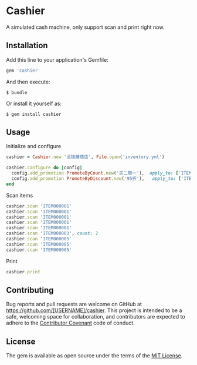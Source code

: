 # Cashier

A simulated cash machine, only support scan and print right now.

## Installation

Add this line to your application's Gemfile:

```ruby
gem 'cashier'
```

And then execute:

    $ bundle

Or install it yourself as:

    $ gem install cashier

## Usage

Initialize and configure

```ruby
cashier = Cashier.new '没钱赚商店', File.open('inventory.yml')

cashier.configure do |config|
  config.add_promotion PromoteByCount.new('买二赠一'),  apply_to: ['ITEM000001', 'ITEM000003'], priority: 1
  config.add_promotion PromoteByDiscount.new('95折'),   apply_to: ['ITEM000005']
end
```

Scan items

```ruby
cashier.scan 'ITEM000001'
cashier.scan 'ITEM000001'
cashier.scan 'ITEM000001'
cashier.scan 'ITEM000001'
cashier.scan 'ITEM000001'
cashier.scan 'ITEM000003', count: 2
cashier.scan 'ITEM000005'
cashier.scan 'ITEM000005'
cashier.scan 'ITEM000005'
```

Print

```ruby
cashier.print
```

## Contributing

Bug reports and pull requests are welcome on GitHub at https://github.com/[USERNAME]/cashier. This project is intended to be a safe, welcoming space for collaboration, and contributors are expected to adhere to the [Contributor Covenant](http://contributor-covenant.org) code of conduct.


## License

The gem is available as open source under the terms of the [MIT License](http://opensource.org/licenses/MIT).

